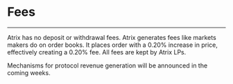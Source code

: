 # Fees 
---

Atrix has no deposit or withdrawal fees. Atrix generates fees like markets makers do on order books. It places order with a 0.20% increase in price, effectively creating a 0.20% fee. All fees are kept by Atrix LPs.

Mechanisms for protocol revenue generation will be announced in the coming weeks.